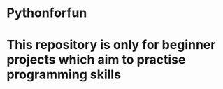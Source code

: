 # Pythonforfun
# This repository is only for beginner projects which aim to practise programming skills
